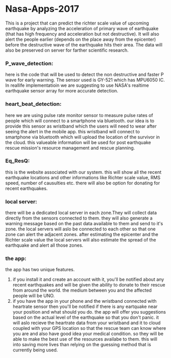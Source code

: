 # Nasa-Apps-2017
This is a project that can predict the richter scale value of upcoming earthquake by analyzing the acceleration of primary wave of earthquake (that has high frequency and acceleration but not destructive). It will also alert the people earlier (depends on the place away from the epicenter) before the destructive wave of the earthquake hits their area. The data will also be preserved on server for farther scientific research.


### P_wave_detection:
here is the code that will be used to detect the non destructive and faster P wave for early warning. The sensor used is GY-521 which has MPU6050 IC. In reallife implementatioin we are suggesting to use NASA's realtime earthquake sensor array for more accurate detection.

### heart_beat_detection: 
here we are using pulse rate monitor sensor to measure pulse rates of people which will connect to a smartphone via bluetooth. our idea is to provide this sensor as wristband which the users will need to wear after seeing the alert in the mobile app. this wristband will connect to smartphone via bluetooth which will upload the location of the survivor in the cloud. this valueable information will be used for post earthquake rescue mission's resource management and rescue planning.

### Eq_ResQ:
this is the website associated with our system. this will show all the recent earthquake locations and other informations like Richter scale value, RMS speed, number of causulties etc. there will also be option for donating for recent earthquakes.

### local server:
there will be a dedicated local server in each zone.They will collect data directly from the sensors connected to them. they will also generate a warning message based on the past data available to them and send to it's zone. the local servers will aslo be connected to each other so that one zone can alert the adjacent zones. after estimating the epicenter and the Richter scale value the local servers will also estimate the spread of the earthquake and alert all those zones.

### the app:
the app has two unique features.
1. if you install it and create an account with it, you'll be notified about any recent earthquakes and will be given the ability to donate to their rescue from around the world. the medium between you and the affected people will be UNO.
2. if you have the app in your phone and the wristband connected with heartrate sensor then you'll be notified if there is any eartquake near your position and what should you do. the app will offer you suggestions based on the actual level of the earthquake so that you don't panic. it will aslo recieve the heartrate data from your wristband and it to cloud coupled with your GPS location so that the rescue team can know where you are and also have good idea your medical condition. so they will be able to make the best use of the resources availabe to them. this will into saving more lives than relying on the guessing method that is currently being used.
              


